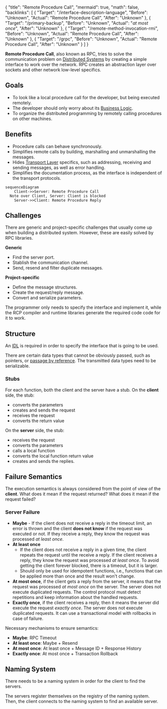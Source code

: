 {
	"title": "Remote Procedure Call",
	"mermaid": true,
	"math": false,
	"backlinks": [
		{
			"Target": "/interface-description-language",
			"Before": "Unknown",
			"Actual": "Remote Procedure Call",
			"After": "Unknown"
		},
		{
			"Target": "/primary-backup",
			"Before": "Unknown",
			"Actual": "*at most once*",
			"After": "Unknown"
		},
		{
			"Target": "/remote-method-invocation-rmi",
			"Before": "Unknown",
			"Actual": "Remote Procedure Call",
			"After": "Unknown"
		},
		{
			"Target": "/grpc",
			"Before": "Unknown",
			"Actual": "Remote Procedure Call",
			"After": "Unknown"
		}
	]
}

**Remote Procedure Call**, also known as RPC, tries to solve the communication problem on [Distributed Systems](/distributed-systems/) by creating a simple interface to work over the network. RPC creates an abstraction layer over sockets and other network low-level specifics.

## Goals

- To look like a local procedure call for the developer, but being executed remotely.
- The developer should only worry about its [Business Logic](/business-logic/).
- To organize the distributed programming by remotely calling procedures on other machines.

## Benefits

- Procedure calls can behave synchronously.
- Simplifies remote calls by building, marshalling and unmarshalling the messages.
- Hides [Transport Layer](/transport-layer/) specifics, such as addressing, receiving and sending messages, as well as error handling.
- Simplifies the documentation process, as the interface is independent of the transport protocols.


```mermaid
sequenceDiagram
	Client->>Server: Remote Procedure Call
  Note over Client, Server: Client is blocked
	Server->>Client: Remote Procedure Reply
```

## Challenges

There are generic and project-specific challenges that usually come up when building a distributed system. However, these are easily solved by RPC libraries.

**Generic**

- Find the server port.
- Stablish the communication channel.
- Send, resend and filter duplicate messages.

**Project-specific**

- Define the message structures.
- Create the request/reply message.
- Convert and serialize parameters.

The programmer only needs to specify the interface and implement it, while the RCP compiler and runtime libraries generate the required code code for it to work.

## Structure

An [IDL](Interface%20Description%20Language) is required in order to specify the interface that is going to be used.

There are certain data types that cannot be obviously passed, such as pointers, or [passage by reference](Programming%20Fundamentals#parameters). The transmitted data types need to be serializable.

### Stubs

For each function, both the client and the server have a stub. On the **client** side, the stub:

- converts the parameters
- creates and sends the request
- receives the request
- converts the return value

On the **server** side, the stub:

- receives the request
- converts the parameters
- calls a local function
- converts the local function return value
- creates and sends the replies.

## Failure Semantics

The execution semantics is always considered from the point of view of the **client**. What does it mean if the request returned? What does it mean if the request failed?

### Server Failure

- **Maybe** - If the client does not receive a reply in the timeout limit, an error is thrown and the client **does not know** if the request was executed or not. If they receive a reply, they know the request was processed *at least once*.
- **At least once**
  - If the client does not receive a reply in a given time, the client repeats the request until the receive a reply. If the client receives a reply, they know the request was processed *at least once*. To avoid getting the client forever blocked, there is a timeout, but it is larger.
  - Should only be used for idempotent functions, i.e., functions that can be applied more than once and the result won't change.
- **At most once**, if the client gets a reply from the server, it means that the request was processed *at most once* on the server. The server does not execute duplicated requests. The control protocol must detect repetitions and keep information about the handled requests.
- **Exactly once**, if the client receives a reply, then it means the server did execute the request *exactly once*. The server does not execute duplicated requests. It can use a transactional model with rollbacks in case of failure.

Necessary mechanisms to ensure semantics:

- **Maybe**: RPC Timeout
- **At least once**: Maybe + Resend
- **At most once**: At least once + Message ID + Response History
- **Exactly once**: At most once + Transaction Rollback

## Naming System

There needs to be a naming system in order for the client to find the servers.

The servers register themselves on the registry of the naming system. Then, the client connects to the naming system to find an available server.

